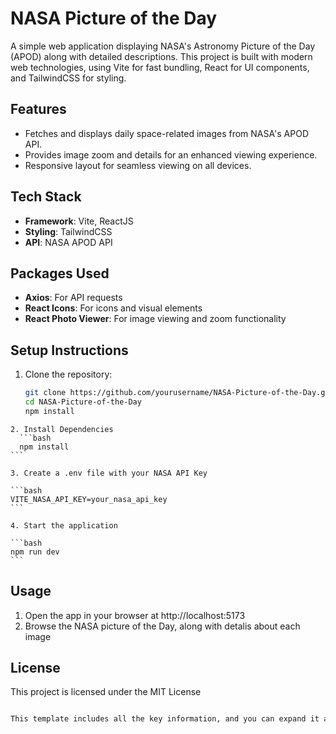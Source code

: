 # NASA Picture of the Day

A simple web application displaying NASA's Astronomy Picture of the Day (APOD) along with detailed descriptions. This project is built with modern web technologies, using Vite for fast bundling, React for UI components, and TailwindCSS for styling.

## Features

- Fetches and displays daily space-related images from NASA's APOD API.
- Provides image zoom and details for an enhanced viewing experience.
- Responsive layout for seamless viewing on all devices.

## Tech Stack

- **Framework**: Vite, ReactJS
- **Styling**: TailwindCSS
- **API**: NASA APOD API

## Packages Used

- **Axios**: For API requests
- **React Icons**: For icons and visual elements
- **React Photo Viewer**: For image viewing and zoom functionality

## Setup Instructions

1. Clone the repository:
   ```bash
   git clone https://github.com/yourusername/NASA-Picture-of-the-Day.git
   cd NASA-Picture-of-the-Day
   npm install
   ```

````
2. Install Dependencies
  ```bash
  npm install
```

3. Create a .env file with your NASA API Key

```bash
VITE_NASA_API_KEY=your_nasa_api_key
```

4. Start the application

```bash
npm run dev
```
````

## Usage
1. Open the app in your browser at http://localhost:5173
2. Browse the NASA picture of the Day, along with detalis about each image

## License
This project is licensed under the MIT License
```bash

This template includes all the key information, and you can expand it as needed for specifics. Let me know if you'd like any additional details!

```
